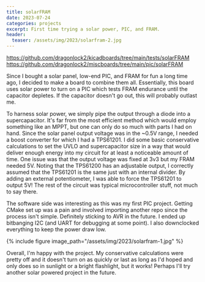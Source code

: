 ```yaml
---
title: solarFRAM
date: 2023-07-24
categories: projects
excerpt: First time trying a solar power, PIC, and FRAM.
header:
  teaser: /assets/img/2023/solarfram-2.jpg
---
```


<https://github.com/dragonlock2/kicadboards/tree/main/tests/solarFRAM>
<https://github.com/dragonlock2/miscboards/tree/main/pic/solarFRAM>

Since I bought a solar panel, low-end PIC, and FRAM for fun a long time ago, I decided to make a board to combine them all. Essentially, this board uses solar power to turn on a PIC which tests FRAM endurance until the capacitor depletes. If the capacitor doesn't go out, this will probably outlast me.

To harness solar power, we simply pipe the output through a diode into a supercapacitor. It's far from the most efficient method which would employ something like an MPPT, but one can only do so much with parts I had on hand. Since the solar panel output voltage was in the ~0.5V range, I needed a boost converter for which I had a TPS61201. I did some basic conservative calculations to set the UVLO and supercapacitor size in a way that would deliver enough energy into my circuit for at least a noticeable amount of time. One issue was that the output voltage was fixed at 3v3 but my FRAM needed 5V. Noting that the TPS61200 has an adjustable output, I correctly assumed that the TPS61201 is the same just with an internal divider. By adding an external potentiometer, I was able to force the TPS61201 to output 5V! The rest of the circuit was typical microcontroller stuff, not much to say there.

The software side was interesting as this was my first PIC project. Getting CMake set up was a pain and involved importing another repo since the process isn't simple. Definitely sticking to AVR in the future. I ended up bitbanging I2C (and UART for debugging at some point). I also downclocked everything to keep the power draw low.

{% include figure image_path="/assets/img/2023/solarfram-1.jpg" %}

Overall, I'm happy with the project. My conservative calculations were pretty off and it doesn't turn on as quickly or last as long as I'd hoped and only does so in sunlight or a bright flashlight, but it works! Perhaps I'll try another solar powered project in the future.
